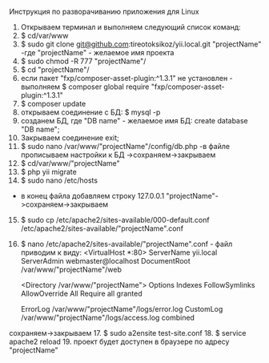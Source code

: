 Инструкция по разворачиванию приложения для Linux
1. Открываем терминал и выполняем следующий список команд:
2. $ cd/var/www
3. $ sudo git clone git@github.com:tireotoksikoz/yii.local.git "projectName"
-где "projectName" - желаемое имя проекта 
4. $ sudo chmod -R 777 "projectName"/
5. $ cd "projectName"/
6. если пакет "fxp/composer-asset-plugin:^1.3.1" не установлен - выполняем
$ composer global require "fxp/composer-asset-plugin:^1.3.1"
7. $ composer update
8. открываем соединение с БД:
$ mysql -p
9. созданем БД, где "DB name" - желаемое имя БД:
create database "DB name";
10. Закрываем соединение
exit;
11. $ sudo nano /var/www/"projectName"/config/db.php
-в файле прописываем настройки к БД ->сохраняем->закрываем
12. $ cd/var/www/"projectName"
13. $ php yii migrate
14. $ sudo nano /etc/hosts
- в конец файла добавляем строку 127.0.0.1 "projectName"->сохраняем->закрываем
15. $ sudo cp /etc/apache2/sites-available/000-default.conf /etc/apache2/sites-available/"projectName".conf
16. $ nano /etc/apache2/sites-available/"projectName".conf - файл приводим к виду:
<VirtualHost *:80>
	ServerName yii.local
	ServerAdmin webmaster@localhost
	DocumentRoot /var/www/"projectName"/web

	 <Directory /var/www/"projectName">
        Options Indexes FollowSymlinks
        AllowOverride All
    	Require all granted
    </Directory>
	
	ErrorLog /var/www/"projectName"/logs/error.log
	CustomLog /var/www/"projectName"/logs/access.log combined
</VirtualHost>

сохраняем->закрываем
17. $ sudo a2ensite test-site.conf
18. $ service apache2 reload
19. проект будет доступен в браузере по адресу "projectName"


